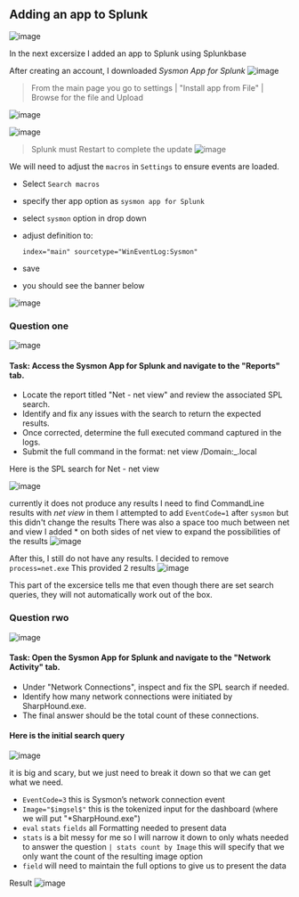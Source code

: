 ## Adding an app to Splunk

![image](https://github.com/user-attachments/assets/718b7759-5756-4da3-a6c4-79674752845e)

In the next excersize I added an app to Splunk using Splunkbase

After creating an account, I downloaded *Sysmon App for Splunk*
![image](https://github.com/user-attachments/assets/d8a124ee-36ea-4fe9-ae24-8ebb15d79a09)


> From the main page you go to settings | "Install app from File" |  Browse for the file and Upload

![image](https://github.com/user-attachments/assets/f7c16795-67c8-40be-a584-3947f46a99be)

![image](https://github.com/user-attachments/assets/c5f34bca-afea-4686-9cb3-b2f9bc58b5b5)


> Splunk must Restart to complete the update
![image](https://github.com/user-attachments/assets/6a7e9381-65fe-4232-9df1-45d8edeb4bc5)


We will need to adjust the `macros` in `Settings` to ensure events are loaded.
 - Select `Search macros`
 - specify ther app option as `sysmon app for Splunk`
 - select `sysmon` option in drop down
 - adjust definition to:

   `index="main" sourcetype="WinEventLog:Sysmon"`
- save
- you should see the banner below

![image](https://github.com/user-attachments/assets/80730bb8-26d7-474a-92b6-beb7593e2333)


### Question one
![image](https://github.com/user-attachments/assets/b767b709-7ef9-4296-b9f5-5ebbd93dd1e0)

#### Task: Access the Sysmon App for Splunk and navigate to the "Reports" tab.
 - Locate the report titled "Net - net view" and review the associated SPL search.
 - Identify and fix any issues with the search to return the expected results.
 - Once corrected, determine the full executed command captured in the logs.
 - Submit the full command in the format: net view /Domain:_.local

Here is the SPL search for Net - net view

![image](https://github.com/user-attachments/assets/7d8b6b40-be80-4908-991d-f50aa4b7a422)

currently it does not produce any results
I need to find CommandLine results with *net view* in them
I attempted to add `EventCode=1` after `sysmon` but this didn't change the results
There was also a space too much between net and view
I added * on both sides of net view to expand the possibilities of the results
![image](https://github.com/user-attachments/assets/f1b277d9-f760-4389-b7c3-c4dae68023d5)

After this, I still do not have any results. I decided to remove `process=net.exe`
This provided 2 results
![image](https://github.com/user-attachments/assets/c47ca779-9d2c-486d-addf-95080c23c53c)

This part of the excersice tells me that even though there are set search queries, they will not automatically work
out of the box.

### Question rwo
![image](https://github.com/user-attachments/assets/0ddd8e59-4aa1-4465-bdad-26b7185c4d9f)

#### Task: Open the Sysmon App for Splunk and navigate to the "Network Activity" tab.
 - Under "Network Connections", inspect and fix the SPL search if needed.
 - Identify how many network connections were initiated by SharpHound.exe.
 - The final answer should be the total count of these connections.
#### Here is the initial search query
![image](https://github.com/user-attachments/assets/a4df03b8-d652-4f8c-80fb-e51e101b8a47)

it is big and scary, but we just need to break it down so that we can get what we need.

 - `EventCode=3` this is Sysmon’s network connection event
 - `Image="$imgsel$"` this is the tokenized input for the dashboard (where we will put "*SharpHound.exe")
 - `eval` `stats` `fields` all Formatting needed to present data
 - `stats` is a bit messy for me so I will narrow it down to only whats needed to answer the question
   `| stats count by Image` this will specify that we only want the count of the resulting image option
 - `field` will need to maintain the full options to give us to present the data

   


Result
![image](https://github.com/user-attachments/assets/62e673f8-1833-44d8-b631-85567677d544)

